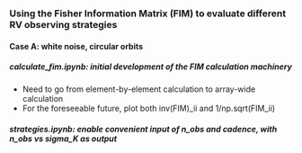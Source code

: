 ### Using the Fisher Information Matrix (FIM) to evaluate different RV observing strategies

#### Case A: white noise, circular orbits
##### calculate_fim.ipynb: initial development of the FIM calculation machinery
- Need to go from element-by-element calculation to array-wide calculation
- For the foreseeable future, plot both inv(FIM)\_ii and 1/np.sqrt(FIM\_ii)

##### strategies.ipynb: enable convenient input of n_obs and cadence, with n_obs vs sigma_K as output
